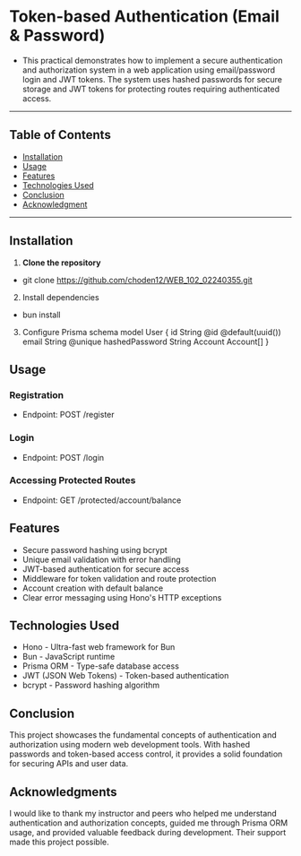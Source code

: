 #  Token-based Authentication (Email & Password)
- This practical demonstrates how to implement a secure authentication and authorization system in a web application using email/password login and JWT tokens. The system uses hashed passwords for secure storage and JWT tokens for protecting routes requiring authenticated access.

---

## Table of Contents

- [Installation](#installation)
- [Usage](#usage)
- [Features](#features)
- [Technologies Used](#technologies-used)
- [Conclusion](#conclusion)
- [Acknowledgment](#acknowledgment)

---

## Installation
1. **Clone the repository**
- git clone <https://github.com/choden12/WEB_102_02240355.git>

2. Install dependencies
- bun install

3. Configure Prisma schema
model User {
  id           String    @id @default(uuid())
  email        String    @unique
  hashedPassword String
  Account      Account[]
}

## Usage
### Registration
- Endpoint: POST /register
### Login
- Endpoint: POST /login
### Accessing Protected Routes
- Endpoint: GET /protected/account/balance

## Features
- Secure password hashing using bcrypt
- Unique email validation with error handling
- JWT-based authentication for secure access
- Middleware for token validation and route protection
- Account creation with default balance
- Clear error messaging using Hono's HTTP exceptions

## Technologies Used
- Hono - Ultra-fast web framework for Bun
- Bun - JavaScript runtime
- Prisma ORM - Type-safe database access
- JWT (JSON Web Tokens) - Token-based authentication
- bcrypt - Password hashing algorithm

## Conclusion
This project showcases the fundamental concepts of authentication and authorization using modern web development tools. With hashed passwords and token-based access control, it provides a solid foundation for securing APIs and user data.

## Acknowledgments
I would like to thank my instructor and peers who helped me understand authentication and authorization concepts, guided me through Prisma ORM usage, and provided valuable feedback during development. Their support made this project possible.